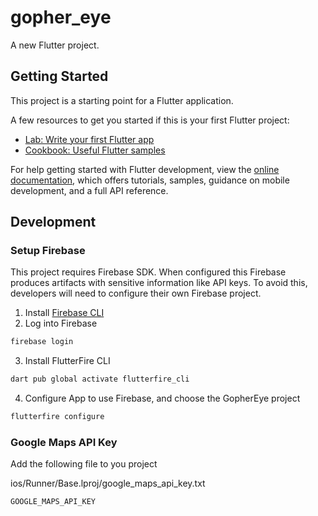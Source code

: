 # gopher_eye

A new Flutter project.

## Getting Started

This project is a starting point for a Flutter application.

A few resources to get you started if this is your first Flutter project:

- [Lab: Write your first Flutter app](https://docs.flutter.dev/get-started/codelab)
- [Cookbook: Useful Flutter samples](https://docs.flutter.dev/cookbook)

For help getting started with Flutter development, view the
[online documentation](https://docs.flutter.dev/), which offers tutorials,
samples, guidance on mobile development, and a full API reference.

## Development

### Setup Firebase
This project requires Firebase SDK. When configured this Firebase produces
artifacts with sensitive information like API keys. To avoid this, developers will
need to configure their own Firebase project.

1. Install [Firebase CLI](https://firebase.google.com/docs/cli#setup_update_cli)
2. Log into Firebase
```bash
firebase login
```
3. Install FlutterFire CLI
```bash
dart pub global activate flutterfire_cli
```
4. Configure App to use Firebase, and choose the GopherEye project
```bash
flutterfire configure
```

### Google Maps API Key
Add the following file to you project

ios/Runner/Base.lproj/google_maps_api_key.txt
```
GOOGLE_MAPS_API_KEY
```